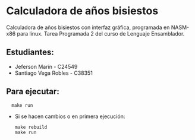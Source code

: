 # Calculadora de años bisiestos 

Calculadora de años bisiestos con interfaz gráfica, programada en NASM-x86 para linux. Tarea Programada 2 del curso de Lenguaje Ensamblador.

## Estudiantes:

- Jeferson Marín - C24549
- Santiago Vega Robles - C38351
  
## Para ejecutar:
      make run
* Si se hacen cambios o en primera ejecución:
  
      make rebuild
      make run
